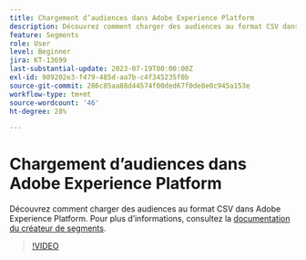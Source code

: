 ```yaml
---
title: Chargement d’audiences dans Adobe Experience Platform
description: Découvrez comment charger des audiences au format CSV dans Adobe Experience Platform.
feature: Segments
role: User
level: Beginner
jira: KT-13699
last-substantial-update: 2023-07-19T00:00:00Z
exl-id: 989202e3-f479-485d-aa7b-c4f345235f0b
source-git-commit: 286c85aa88d44574f00ded67f0de8e0c945a153e
workflow-type: tm+mt
source-wordcount: '46'
ht-degree: 28%

---
```


# Chargement d’audiences dans Adobe Experience Platform

Découvrez comment charger des audiences au format CSV dans Adobe Experience Platform. Pour plus d’informations, consultez la [documentation du créateur de segments](https://experienceleague.adobe.com/fr/docs/experience-platform/segmentation/ui/audience-portal#import-audience).

>[!VIDEO](https://video.tv.adobe.com/v/3421714/?learn=on&enablevpops)
